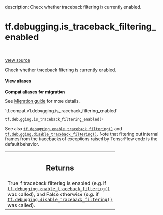 description: Check whether traceback filtering is currently enabled.

<div itemscope itemtype="http://developers.google.com/ReferenceObject">
<meta itemprop="name" content="tf.debugging.is_traceback_filtering_enabled" />
<meta itemprop="path" content="Stable" />
</div>

# tf.debugging.is_traceback_filtering_enabled

<!-- Insert buttons and diff -->

<table class="tfo-notebook-buttons tfo-api nocontent" align="left">

</table>

<a target="_blank" class="external" href="/code/stable/tensorflow/python/util/traceback_utils.py">View source</a>



Check whether traceback filtering is currently enabled.


<section class="expandable">
  <h4 class="showalways">View aliases</h4>
  <p>
<b>Compat aliases for migration</b>
<p>See
<a href="https://www.tensorflow.org/guide/migrate">Migration guide</a> for
more details.</p>
<p>`tf.compat.v1.debugging.is_traceback_filtering_enabled`</p>
</p>
</section>

<pre class="devsite-click-to-copy prettyprint lang-py tfo-signature-link">
<code>tf.debugging.is_traceback_filtering_enabled()
</code></pre>



<!-- Placeholder for "Used in" -->

See also <a href="../../tf/debugging/enable_traceback_filtering.md"><code>tf.debugging.enable_traceback_filtering()</code></a> and
<a href="../../tf/debugging/disable_traceback_filtering.md"><code>tf.debugging.disable_traceback_filtering()</code></a>. Note that filtering out
internal frames from the tracebacks of exceptions raised by TensorFlow code
is the default behavior.

<!-- Tabular view -->
 <table class="responsive fixed orange">
<colgroup><col width="214px"><col></colgroup>
<tr><th colspan="2"><h2 class="add-link">Returns</h2></th></tr>
<tr class="alt">
<td colspan="2">
True if traceback filtering is enabled
(e.g. if <a href="../../tf/debugging/enable_traceback_filtering.md"><code>tf.debugging.enable_traceback_filtering()</code></a> was called),
and False otherwise (e.g. if <a href="../../tf/debugging/disable_traceback_filtering.md"><code>tf.debugging.disable_traceback_filtering()</code></a>
was called).
</td>
</tr>

</table>

